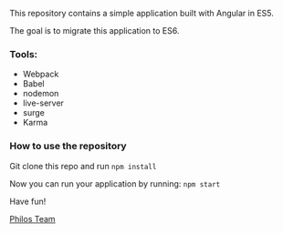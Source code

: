 This repository contains a simple application 
built with Angular in ES5.

The goal is to migrate this application to ES6.

### Tools:
* Webpack
* Babel
* nodemon
* live-server
* surge
* Karma


### How to use the repository

Git clone this repo and run `npm install`

Now you can run your application by running: `npm start`

Have fun!

[Philos Team](https://www.philos.io)
